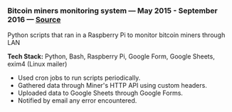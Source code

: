 ### Bitcoin miners monitoring system — May 2015 - September 2016 — [Source](https://github.com/madacol/bitcoin-miners-monitor)

  Python scripts that ran in a Raspberry Pi to monitor bitcoin miners through LAN

  **Tech Stack:** Python, Bash, Raspberry Pi, Google Form, Google Sheets, exim4 (Linux mailer)

- Used cron jobs to run scripts periodically.
- Gathered data through Miner's HTTP API using custom headers.
- Uploaded data to Google Sheets through Google Forms.
- Notified by email any error encountered.
